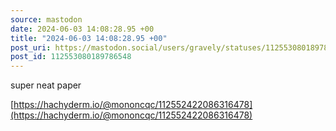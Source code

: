 ```yaml
---
source: mastodon
date: 2024-06-03 14:08:28.95 +00
title: "2024-06-03 14:08:28.95 +00"
post_uri: https://mastodon.social/users/gravely/statuses/112553080189786548
post_id: 112553080189786548
---
```

super neat paper

[https://hachyderm.io/@mononcqc/112552422086316478](https://hachyderm.io/@mononcqc/112552422086316478)


